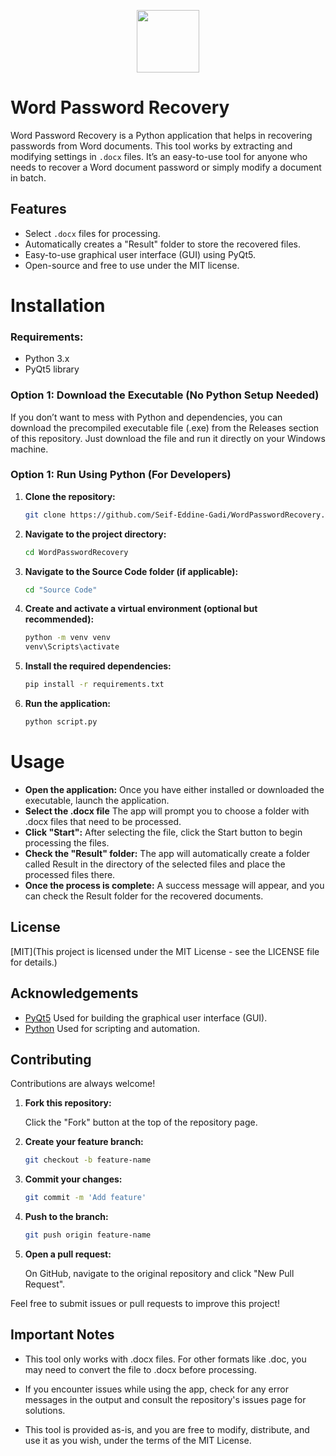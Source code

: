 <p align="center">
  <img src="https://i.imgur.com/UerzXyh.png" width="100" />
</p>

# Word Password Recovery

Word Password Recovery is a Python application that helps in recovering passwords from Word documents. This tool works by extracting and modifying settings in `.docx` files. It’s an easy-to-use tool for anyone who needs to recover a Word document password or simply modify a document in batch.
   
## Features
- Select `.docx` files for processing.
- Automatically creates a "Result" folder to store the recovered files.
- Easy-to-use graphical user interface (GUI) using PyQt5.
- Open-source and free to use under the MIT license.
# Installation

### Requirements:
- Python 3.x
- PyQt5 library

### Option 1: Download the Executable (No Python Setup Needed)

If you don’t want to mess with Python and dependencies, you can download the precompiled executable file (.exe) from the Releases section of this repository. Just download the file and run it directly on your Windows machine.

### Option 1: Run Using Python (For Developers)
1. **Clone the repository:**
   ```bash
   git clone https://github.com/Seif-Eddine-Gadi/WordPasswordRecovery.git

2. **Navigate to the project directory:**
   ```bash
   cd WordPasswordRecovery

3. **Navigate to the Source Code folder (if applicable):**
   ```bash
   cd "Source Code"

3. **Create and activate a virtual environment (optional but recommended):**
   ```bash
   python -m venv venv
   venv\Scripts\activate

4. **Install the required dependencies:**
   ```bash
   pip install -r requirements.txt

5. **Run the application:**
   ```bash
   python script.py

# Usage
- **Open the application:** Once you have either installed or downloaded the executable, launch the application.
- **Select the .docx file** The app will prompt you to choose a folder with .docx files that need to be processed.
- **Click "Start":**  After selecting the file, click the Start button to begin processing the files.
- **Check the "Result" folder:**  The app will automatically create a folder called Result in the directory of the selected files and place the processed files there.
- **Once the process is complete:**  A success message will appear, and you can check the Result folder for the recovered documents.
## License

[MIT](This project is licensed under the MIT License - see the LICENSE file for details.)


## Acknowledgements

 - [PyQt5](https://pypi.org/project/PyQt5/) Used for building the graphical user interface (GUI).
 - [Python](https://github.com/matiassingers/awesome-readme) Used for scripting and automation.


## Contributing

Contributions are always welcome!

1. **Fork this repository:**

   Click the "Fork" button at the top of the repository page.

2. **Create your feature branch:**
   ```bash
   git checkout -b feature-name

3. **Commit your changes:**
   ```bash
   git commit -m 'Add feature'

4. **Push to the branch:**
   ```bash
   git push origin feature-name

5. **Open a pull request:**

   On GitHub, navigate to the original repository and click "New Pull Request".   

Feel free to submit issues or pull requests to improve this project!
## Important Notes
- This tool only works with .docx files. For other formats like .doc, you may need to convert the file to .docx before processing.

- If you encounter issues while using the app, check for any error messages in the output and consult the repository's issues page for solutions.

- This tool is provided as-is, and you are free to modify, distribute, and use it as you wish, under the terms of the MIT License.
